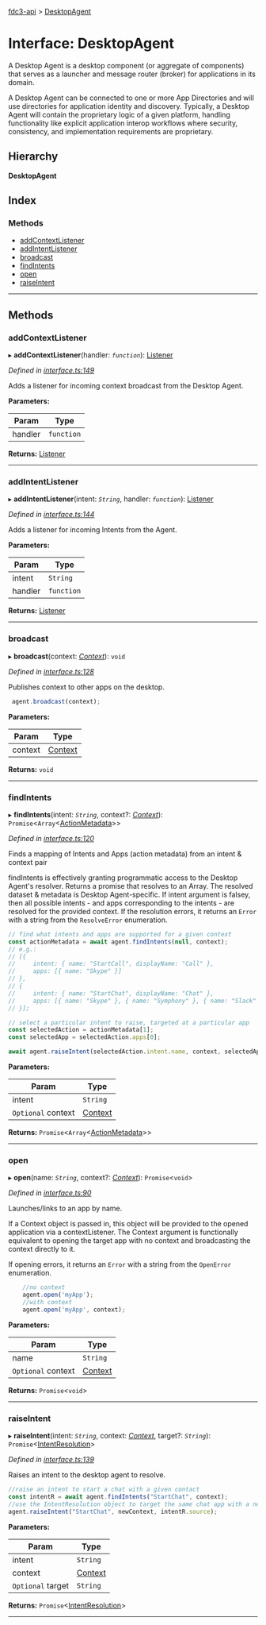 [fdc3-api](../README.md) > [DesktopAgent](../interfaces/desktopagent.md)

# Interface: DesktopAgent

A Desktop Agent is a desktop component (or aggregate of components) that serves as a launcher and message router (broker) for applications in its domain.

A Desktop Agent can be connected to one or more App Directories and will use directories for application identity and discovery. Typically, a Desktop Agent will contain the proprietary logic of a given platform, handling functionality like explicit application interop workflows where security, consistency, and implementation requirements are proprietary.

## Hierarchy

**DesktopAgent**

## Index

### Methods

* [addContextListener](desktopagent.md#addcontextlistener)
* [addIntentListener](desktopagent.md#addintentlistener)
* [broadcast](desktopagent.md#broadcast)
* [findIntents](desktopagent.md#findintents)
* [open](desktopagent.md#open)
* [raiseIntent](desktopagent.md#raiseintent)

---

## Methods

<a id="addcontextlistener"></a>

###  addContextListener

▸ **addContextListener**(handler: *`function`*): [Listener](listener.md)

*Defined in [interface.ts:149](/src/interface.ts#L149)*

Adds a listener for incoming context broadcast from the Desktop Agent.

**Parameters:**

| Param | Type |
| ------ | ------ |
| handler | `function` |

**Returns:** [Listener](listener.md)

___
<a id="addintentlistener"></a>

###  addIntentListener

▸ **addIntentListener**(intent: *`String`*, handler: *`function`*): [Listener](listener.md)

*Defined in [interface.ts:144](/src/interface.ts#L144)*

Adds a listener for incoming Intents from the Agent.

**Parameters:**

| Param | Type |
| ------ | ------ |
| intent | `String` |
| handler | `function` |

**Returns:** [Listener](listener.md)

___
<a id="broadcast"></a>

###  broadcast

▸ **broadcast**(context: *[Context](../#context)*): `void`

*Defined in [interface.ts:128](/src/interface.ts#L128)*

Publishes context to other apps on the desktop.

```javascript
 agent.broadcast(context);
```

**Parameters:**

| Param | Type |
| ------ | ------ |
| context | [Context](../#context) |

**Returns:** `void`

___
<a id="findintents"></a>

###  findIntents

▸ **findIntents**(intent: *`String`*, context?: *[Context](../#context)*): `Promise`<`Array`<[ActionMetadata](actionmetadata.md)>>

*Defined in [interface.ts:120](/src/interface.ts#L120)*

Finds a mapping of Intents and Apps (action metadata) from an intent & context pair

findIntents is effectively granting programmatic access to the Desktop Agent's resolver. Returns a promise that resolves to an Array. The resolved dataset & metadata is Desktop Agent-specific. If intent argument is falsey, then all possible intents - and apps corresponding to the intents - are resolved for the provided context. If the resolution errors, it returns an `Error` with a string from the `ResolveError` enumeration.

```javascript
// find what intents and apps are supported for a given context
const actionMetadata = await agent.findIntents(null, context);
// e.g.:
// [{
//     intent: { name: "StartCall", displayName: "Call" },
//     apps: [{ name: "Skype" }]
// },
// {
//     intent: { name: "StartChat", displayName: "Chat" },
//     apps: [{ name: "Skype" }, { name: "Symphony" }, { name: "Slack" }]
// }];

// select a particular intent to raise, targeted at a particular app
const selectedAction = actionMetadata[1];
const selectedApp = selectedAction.apps[0];

await agent.raiseIntent(selectedAction.intent.name, context, selectedApp.name);
```

**Parameters:**

| Param | Type |
| ------ | ------ |
| intent | `String` |
| `Optional` context | [Context](../#context) |

**Returns:** `Promise`<`Array`<[ActionMetadata](actionmetadata.md)>>

___
<a id="open"></a>

###  open

▸ **open**(name: *`String`*, context?: *[Context](../#context)*): `Promise`<`void`>

*Defined in [interface.ts:90](/src/interface.ts#L90)*

Launches/links to an app by name.

If a Context object is passed in, this object will be provided to the opened application via a contextListener. The Context argument is functionally equivalent to opening the target app with no context and broadcasting the context directly to it.

If opening errors, it returns an `Error` with a string from the `OpenError` enumeration.

```javascript
    //no context
    agent.open('myApp');
    //with context
    agent.open('myApp', context);
```

**Parameters:**

| Param | Type |
| ------ | ------ |
| name | `String` |
| `Optional` context | [Context](../#context) |

**Returns:** `Promise`<`void`>

___
<a id="raiseintent"></a>

###  raiseIntent

▸ **raiseIntent**(intent: *`String`*, context: *[Context](../#context)*, target?: *`String`*): `Promise`<[IntentResolution](intentresolution.md)>

*Defined in [interface.ts:139](/src/interface.ts#L139)*

Raises an intent to the desktop agent to resolve.

```javascript
//raise an intent to start a chat with a given contact
const intentR = await agent.findIntents("StartChat", context);
//use the IntentResolution object to target the same chat app with a new context
agent.raiseIntent("StartChat", newContext, intentR.source);
```

**Parameters:**

| Param | Type |
| ------ | ------ |
| intent | `String` |
| context | [Context](../#context) |
| `Optional` target | `String` |

**Returns:** `Promise`<[IntentResolution](intentresolution.md)>

___

